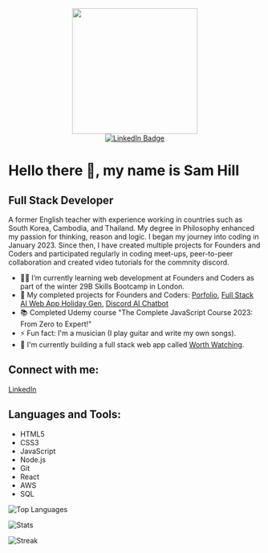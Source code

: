 <div align="center">
  <img src="https://github.com/samscupoftea/samscupoftea/assets/116380619/a7eded8b-e623-43d6-8b16-e5bcda4a4b98" width="250"/>
  <div>
    <a href="https://www.linkedin.com/in/sam-hill-7a019058/">
      <img src="https://img.shields.io/badge/LinkedIn-blue?style=for-the-badge&logo=linkedin&logoColor=white" alt="LinkedIn Badge"/>
    </a>
  </div>
</div>

# Hello there 👋, my name is Sam Hill

## Full Stack Developer

A former English teacher with experience working in countries such as South Korea, Cambodia, and Thailand. My degree in Philosophy enhanced my passion for thinking, reason and logic. I began my journey into coding in January 2023. Since then, I have created multiple projects for Founders and Coders and participated regularly in coding meet-ups, peer-to-peer collaboration and created video tutorials for the commnity discord.
- ✍🏻 I’m currently learning web development at Founders and Coders as part of the winter 29B Skills Bootcamp in London.
- 🔭 My completed projects for Founders and Coders: [Porfolio](https://samscupoftea.github.io/Portfolio/), [Full Stack AI Web App Holiday Gen](https://github.com/fac29b/Holiday-Gen-Emiliy-Sam), [Discord AI Chatbot](https://github.com/samscupoftea/Ai-Discord-Chatbot-Sam-Josue)
- 📚 Completed Udemy course "The Complete JavaScript Course 2023: From Zero to Expert!"
- ⚡ Fun fact: I'm a musician (I play guitar and write my own songs).
- 🧠 I'm currently building a full stack web app called [Worth Watching](https://github.com/samscupoftea/Worth-Watching).

## Connect with me:
[LinkedIn](https://www.linkedin.com/in/sam-hill-7a019058/)

## Languages and Tools:
- HTML5
- CSS3
- JavaScript
- Node.js
- Git
- React
- AWS
- SQL 



![Top Languages](https://github-readme-stats.vercel.app/api/top-langs?username=samscupoftea&show_icons=true&locale=en&layout=compact)

![Stats](https://github-readme-stats.vercel.app/api?username=samscupoftea&show_icons=true&locale=en)

![Streak](https://github-readme-streak-stats.herokuapp.com/?user=samscupoftea)

